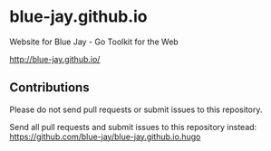 # blue-jay.github.io

Website for Blue Jay - Go Toolkit for the Web

http://blue-jay.github.io/

## Contributions

Please do not send pull requests or submit issues to this repository.

Send all pull requests and submit issues to this repository instead:
https://github.com/blue-jay/blue-jay.github.io.hugo
